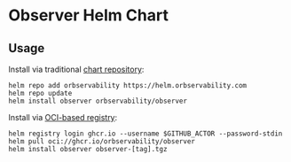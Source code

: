 # Observer Helm Chart

<!-- ![GitHub tag (latest by date)](https://img.shields.io/github/v/tag/orbservability/observer?label=latest) -->

## Usage

Install via traditional [chart repository](https://helm.sh/docs/topics/chart_repository/):

```shell
helm repo add orbservability https://helm.orbservability.com
helm repo update
helm install observer orbservability/observer
```

Install via [OCI-based registry](https://helm.sh/docs/topics/registries/):

```shell
helm registry login ghcr.io --username $GITHUB_ACTOR --password-stdin
helm pull oci://ghcr.io/orbservability/observer
helm install observer observer-[tag].tgz
```
